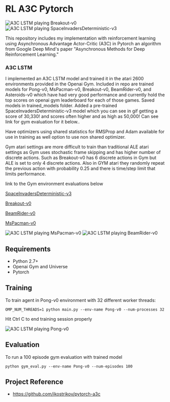 
# RL A3C Pytorch

![A3C LSTM playing Breakout-v0](https://github.com/dgriff777/rl_a3c_pytorch/blob/master/demo/Breakout.gif) ![A3C LSTM playing SpaceInvadersDeterministic-v3](https://github.com/dgriff777/rl_a3c_pytorch/blob/master/demo/SpaceInvaders.gif)

This repository includes my implementation with reinforcement learning using Asynchronous Advantage Actor-Critic (A3C) in Pytorch an algorithm from Google Deep Mind's paper "Asynchronous Methods for Deep Reinforcement Learning."

### A3C LSTM

I implemented an A3C LSTM model and trained it in the atari 2600 environments provided in the Openai Gym. Included in repo are trained models for Pong-v0, MsPacman-v0, Breakout-v0, BeamRider-v0, and Asteroids-v0 which have had very good performance and currently hold the top scores on openai gym leaderboard for each of those games. Saved models in trained_models folder. Added a pre-trained SpaceInvadersDeterministic-v3 model which you can see in gif getting a score of 30,330! and scores often higher and as high as 50,000! Can see link for gym evaluation for it below..

Have optimizers using shared statistics for RMSProp and Adam available for use in training as well option to use non shared optimizer.

Gym atari settings are more difficult to train than traditional ALE atari settings as Gym uses stochastic frame skipping and has higher number of discrete actions. Such as Breakout-v0 has 6 discrete actions in Gym but ALE is set to only 4 discrete actions. Also in GYM atari they randomly repeat the previous action with probability 0.25 and there is time/step limit that limits performance.

link to the Gym environment evaluations below

[SpaceInvadersDeterministic-v3](https://gym.openai.com/evaluations/eval_ZaX8BbF5Rl6Hi6CViyMuoQ#reproducibility)

[Breakout-v0](https://gym.openai.com/envs/Breakout-v0)

[BeamRider-v0](https://gym.openai.com/envs/BeamRider-v0)

[MsPacman-v0](https://gym.openai.com/envs/MsPacman-v0)



![A3C LSTM playing MsPacman-v0](https://github.com/dgriff777/rl_a3c_pytorch/blob/master/demo/MsPacman.gif) ![A3C LSTM\
 playing BeamRider-v0](https://github.com/dgriff777/rl_a3c_pytorch/blob/master/demo/BeamRider.gif) 


## Requirements

- Python 2.7+
- Openai Gym and Universe
- Pytorch

## Training
To train agent in Pong-v0 environment with 32 different worker threads:

```
OMP_NUM_THREADS=1 python main.py --env-name Pong-v0 --num-processes 32
```

Hit Ctrl C to end training session properly

![A3C LSTM playing Pong-v0](https://github.com/dgriff777/rl_a3c_pytorch/blob/master/demo/Pong.gif)

## Evaluation
To run a 100 episode gym evaluation with trained model
```
python gym_eval.py --env-name Pong-v0 --num-episodes 100
```

## Project Reference

- https://github.com/ikostrikov/pytorch-a3c


